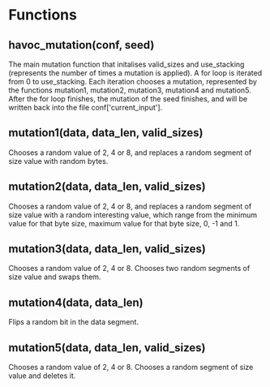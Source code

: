# Functions

## havoc_mutation(conf, seed)
The main mutation function that initalises valid_sizes and use_stacking (represents the number of times a mutation is applied).
A for loop is iterated from 0 to use_stacking. Each iteration chooses a mutation, represented by the functions mutation1, mutation2,
mutation3, mutation4 and mutation5. After the for loop finishes, the mutation of the seed finishes, and will be written back into
the file conf['current_input']. 

## mutation1(data, data_len, valid_sizes)
Chooses a random value of 2, 4 or 8, and replaces a random segment of size value with random bytes.

## mutation2(data, data_len, valid_sizes)
Chooses a random value of 2, 4 or 8, and replaces a random segment of size value with a random interesting value, which
range from the minimum value for that byte size, maximum value for that byte size, 0, -1 and 1.

## mutation3(data, data_len, valid_sizes)
Chooses a random value of 2, 4 or 8. Chooses two random segments of size value and swaps them.

## mutation4(data, data_len)
Flips a random bit in the data segment.

## mutation5(data, data_len, valid_sizes)
Chooses a random value of 2, 4 or 8. Chooses a random segment of size value and deletes it.